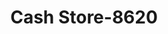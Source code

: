 ---
f_zip-code: 99336
f_state-code: WA
title: Cash Store-8620
f_phone: 509-585-8888
f_city-only: Kennewick
f_address: 133 N Ely Street Kennewick
f_location-unique-id: '8620'
slug: cash-store-8620
updated-on: '2024-05-30T13:46:58.046Z'
created-on: '2024-05-30T13:36:59.803Z'
published-on: '2024-05-30T13:54:32.469Z'
f_city-state: cms/city/kennewick-wa.md
f_company: cms/company/cash-store.md
f_state: cms/state/washington.md
layout: '[payday-loan].html'
tags: payday-loan
---